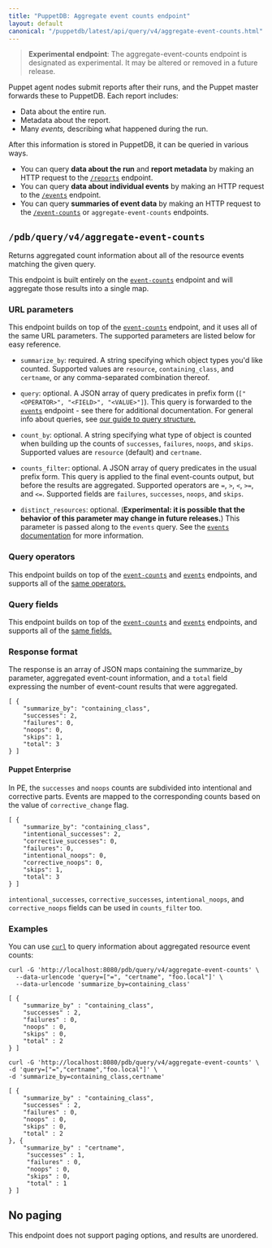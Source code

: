 ```yaml
---
title: "PuppetDB: Aggregate event counts endpoint"
layout: default
canonical: "/puppetdb/latest/api/query/v4/aggregate-event-counts.html"
---
```


[event-counts]: ./event-counts.html
[events]: ./events.html
[curl]: ../curl.html
[query]: ./query.html

> **Experimental endpoint**: The aggregate-event-counts endpoint is designated
> as experimental. It may be altered or removed in a future release.

Puppet agent nodes submit reports after their runs, and the Puppet master forwards these to PuppetDB. Each report includes:

* Data about the entire run.
* Metadata about the report.
* Many _events,_ describing what happened during the run.

After this information is stored in PuppetDB, it can be queried in various ways.

* You can query **data about the run** and **report metadata** by making an HTTP request to the [`/reports`](./reports.html) endpoint.
* You can query **data about individual events** by making an HTTP request to the [`/events`][events] endpoint.
* You can query **summaries of event data** by making an HTTP request to the [`/event-counts`][event-counts] or `aggregate-event-counts` endpoints.

## `/pdb/query/v4/aggregate-event-counts`

Returns aggregated count information about all of the resource events matching the given query.

This endpoint is built entirely on the [`event-counts`][event-counts] endpoint and will aggregate those
results into a single map.

### URL parameters

This endpoint builds on top of the [`event-counts`][event-counts] endpoint, and it uses all of the same URL parameters. The supported parameters are listed below for easy reference.

* `summarize_by`: required. A string specifying which object types you'd like counted. Supported values are `resource`, `containing_class`, and `certname`, or any comma-separated combination thereof.

* `query`: optional. A JSON array of query predicates in prefix form (`["<OPERATOR>", "<FIELD>", "<VALUE>"]`). This query is forwarded to the [`events`][events] endpoint - see there for additional documentation. 
For general info about queries, see [our guide to query structure.][query]

* `count_by`: optional. A string specifying what type of object is counted when building up the counts of `successes`, `failures`, `noops`, and `skips`. Supported values are `resource` (default) and `certname`.

* `counts_filter`: optional. A JSON array of query predicates in the usual prefix form. This query is applied to the final event-counts output, but before the results are aggregated. Supported operators are `=`, `>`, `<`, `>=`, and `<=`. Supported fields are `failures`, `successes`, `noops`, and `skips`.

* `distinct_resources`: optional. (**Experimental: it is possible that the behavior
of this parameter may change in future releases.**) This parameter is passed along
to the `events` query. See the [`events` documentation][events] for more information.

### Query operators

This endpoint builds on top of the [`event-counts`][event-counts] and [`events`][events] endpoints, and supports all of the [same operators.](./events.html#query-operators)

### Query fields

This endpoint builds on top of the [`event-counts`][event-counts] and [`events`][events] endpoints, and supports all of the [same fields.](./events.html#query-fields)

### Response format

The response is an array of JSON maps containing the summarize_by parameter,
aggregated event-count information, and a `total` field expressing the number of
event-count results that were aggregated.

    [ {
        "summarize_by": "containing_class",
        "successes": 2,
        "failures": 0,
        "noops": 0,
        "skips": 1,
        "total": 3
    } ]

#### Puppet Enterprise

In PE, the `successes` and `noops` counts are subdivided into intentional and corrective parts.
Events are mapped to the corresponding counts based on the value of `corrective_change` flag.

    [ {
        "summarize_by": "containing_class",
        "intentional_successes": 2,
        "corrective_successes": 0,
        "failures": 0,
        "intentional_noops": 0,
        "corrective_noops": 0,
        "skips": 1,
        "total": 3
    } ]

`intentional_successes`, `corrective_successes`, `intentional_noops`, and `corrective_noops` fields
can be used in `counts_filter` too.

### Examples

You can use [`curl`][curl] to query information about aggregated resource event counts:

    curl -G 'http://localhost:8080/pdb/query/v4/aggregate-event-counts' \
      --data-urlencode 'query=["=", "certname", "foo.local"]' \
      --data-urlencode 'summarize_by=containing_class'

    [ {
        "summarize_by" : "containing_class",
        "successes" : 2,
        "failures" : 0,
        "noops" : 0,
        "skips" : 0,
        "total" : 2
    } ]

    curl -G 'http://localhost:8080/pdb/query/v4/aggregate-event-counts' \
    -d 'query=["=","certname","foo.local"]' \
    -d 'summarize_by=containing_class,certname'

    [ {
        "summarize_by" : "containing_class",
        "successes" : 2,
        "failures" : 0,
        "noops" : 0,
        "skips" : 0,
        "total" : 2
    }, {
        "summarize_by" : "certname",
         "successes" : 1,
         "failures" : 0,
         "noops" : 0,
         "skips" : 0,
         "total" : 1
    } ]

## No paging

This endpoint does not support paging options, and results are unordered.
